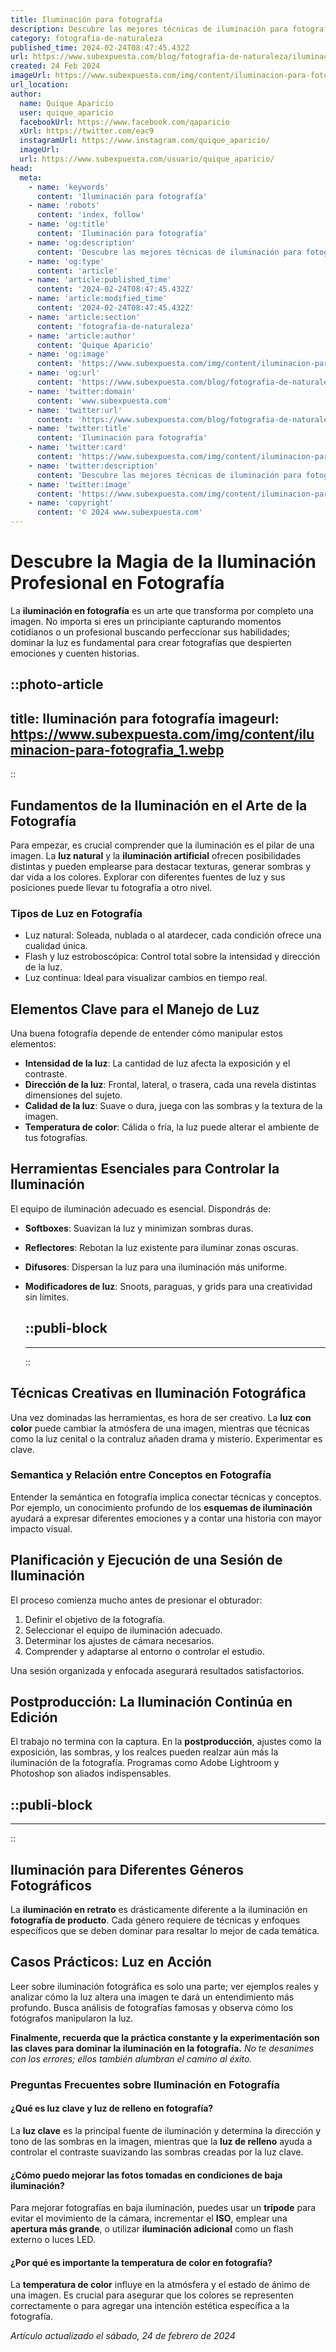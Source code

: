 ```yaml
---
title: Iluminación para fotografía
description: Descubre las mejores técnicas de iluminación para fotografía que harán destacar tus imágenes. Consejos expertos para profesionales y aficionados.
category: fotografia-de-naturaleza
published_time: 2024-02-24T08:47:45.432Z
url: https://www.subexpuesta.com/blog/fotografia-de-naturaleza/iluminacion-para-fotografia
created: 24 Feb 2024
imageUrl: https://www.subexpuesta.com/img/content/iluminacion-para-fotografia_1.webp
url_location:
author:
  name: Quique Aparicio
  user: quique_aparicio
  facebookUrl: https://www.facebook.com/qaparicio
  xUrl: https://twitter.com/eac9
  instagramUrl: https://www.instagram.com/quique_aparicio/
  imageUrl: 
  url: https://www.subexpuesta.com/usuario/quique_aparicio/
head:
  meta:
    - name: 'keywords'
      content: 'Iluminación para fotografía'
    - name: 'robots'
      content: 'index, follow'
    - name: 'og:title'
      content: 'Iluminación para fotografía'
    - name: 'og:description'
      content: 'Descubre las mejores técnicas de iluminación para fotografía que harán destacar tus imágenes. Consejos expertos para profesionales y aficionados.'
    - name: 'og:type'
      content: 'article'
    - name: 'article:published_time'
      content: '2024-02-24T08:47:45.432Z'
    - name: 'article:modified_time'
      content: '2024-02-24T08:47:45.432Z'
    - name: 'article:section'
      content: 'fotografia-de-naturaleza'
    - name: 'article:author'
      content: 'Quique Aparicio'
    - name: 'og:image'
      content: 'https://www.subexpuesta.com/img/content/iluminacion-para-fotografia_1.webp'
    - name: 'og:url'
      content: 'https://www.subexpuesta.com/blog/fotografia-de-naturaleza/iluminacion-para-fotografia'
    - name: 'twitter:domain'
      content: 'www.subexpuesta.com'
    - name: 'twitter:url'
      content: 'https://www.subexpuesta.com/blog/fotografia-de-naturaleza/iluminacion-para-fotografia'
    - name: 'twitter:title'
      content: 'Iluminación para fotografía'
    - name: 'twitter:card'
      content: 'https://www.subexpuesta.com/img/content/iluminacion-para-fotografia_1.webp'
    - name: 'twitter:description'
      content: 'Descubre las mejores técnicas de iluminación para fotografía que harán destacar tus imágenes. Consejos expertos para profesionales y aficionados.'
    - name: 'twitter:image'
      content: 'https://www.subexpuesta.com/img/content/iluminacion-para-fotografia_1.webp'
    - name: 'copyright'
      content: '© 2024 www.subexpuesta.com'
---
```

# Descubre la Magia de la Iluminación Profesional en Fotografía

La **iluminación en fotografía** es un arte que transforma por completo una imagen. No importa si eres un principiante capturando momentos cotidianos o un profesional buscando perfeccionar sus habilidades; dominar la luz es fundamental para crear fotografías que despierten emociones y cuenten historias.


::photo-article
---
title: Iluminación para fotografía
imageurl: https://www.subexpuesta.com/img/content/iluminacion-para-fotografia_1.webp
---
::


## Fundamentos de la Iluminación en el Arte de la Fotografía
Para empezar, es crucial comprender que la iluminación es el pilar de una imagen. La **luz natural** y la **iluminación artificial** ofrecen posibilidades distintas y pueden emplearse para destacar texturas, generar sombras y dar vida a los colores. Explorar con diferentes fuentes de luz y sus posiciones puede llevar tu fotografía a otro nivel.

### Tipos de Luz en Fotografía
- Luz natural: Soleada, nublada o al atardecer, cada condición ofrece una cualidad única.
- Flash y luz estroboscópica: Control total sobre la intensidad y dirección de la luz.
- Luz continua: Ideal para visualizar cambios en tiempo real.

## Elementos Clave para el Manejo de Luz
Una buena fotografía depende de entender cómo manipular estos elementos:

- **Intensidad de la luz**: La cantidad de luz afecta la exposición y el contraste.
- **Dirección de la luz**: Frontal, lateral, o trasera, cada una revela distintas dimensiones del sujeto.
- **Calidad de la luz**: Suave o dura, juega con las sombras y la textura de la imagen.
- **Temperatura de color**: Cálida o fría, la luz puede alterar el ambiente de tus fotografías.

## Herramientas Esenciales para Controlar la Iluminación
El equipo de iluminación adecuado es esencial. Dispondrás de:

- **Softboxes**: Suavizan la luz y minimizan sombras duras.
- **Reflectores**: Rebotan la luz existente para iluminar zonas oscuras.
- **Difusores**: Dispersan la luz para una iluminación más uniforme.
- **Modificadores de luz**: Snoots, paraguas, y grids para una creatividad sin límites.


  ::publi-block
  ---
  ---
  ::
  
  
## Técnicas Creativas en Iluminación Fotográfica
Una vez dominadas las herramientas, es hora de ser creativo. La **luz con color** puede cambiar la atmósfera de una imagen, mientras que técnicas como la luz cenital o la contraluz añaden drama y misterio. Experimentar es clave.

### Semantica y Relación entre Conceptos en Fotografía
Entender la semántica en fotografía implica conectar técnicas y conceptos. Por ejemplo, un conocimiento profundo de los **esquemas de iluminación** ayudará a expresar diferentes emociones y a contar una historia con mayor impacto visual.

## Planificación y Ejecución de una Sesión de Iluminación
El proceso comienza mucho antes de presionar el obturador:

1. Definir el objetivo de la fotografía.
2. Seleccionar el equipo de iluminación adecuado.
3. Determinar los ajustes de cámara necesarios.
4. Comprender y adaptarse al entorno o controlar el estudio.
   
Una sesión organizada y enfocada asegurará resultados satisfactorios.

## Postproducción: La Iluminación Continúa en Edición
El trabajo no termina con la captura. En la **postproducción**, ajustes como la exposición, las sombras, y los realces pueden realzar aún más la iluminación de la fotografía. Programas como Adobe Lightroom y Photoshop son aliados indispensables.


  ::publi-block
  ---
  ---
  ::
  
  
## Iluminación para Diferentes Géneros Fotográficos
La **iluminación en retrato** es drásticamente diferente a la iluminación en **fotografía de producto**. Cada género requiere de técnicas y enfoques específicos que se deben dominar para resaltar lo mejor de cada temática.

## Casos Prácticos: Luz en Acción
Leer sobre iluminación fotográfica es solo una parte; ver ejemplos reales y analizar cómo la luz altera una imagen te dará un entendimiento más profundo. Busca análisis de fotografías famosas y observa cómo los fotógrafos manipularon la luz.

**Finalmente, recuerda que la práctica constante y la experimentación son las claves para dominar la iluminación en la fotografía.** *No te desanimes con los errores; ellos también alumbran el camino al éxito.*

### Preguntas Frecuentes sobre Iluminación en Fotografía

#### ¿Qué es luz clave y luz de relleno en fotografía?
La **luz clave** es la principal fuente de iluminación y determina la dirección y tono de las sombras en la imagen, mientras que la **luz de relleno** ayuda a controlar el contraste suavizando las sombras creadas por la luz clave.

#### ¿Cómo puedo mejorar las fotos tomadas en condiciones de baja iluminación?
Para mejorar fotografías en baja iluminación, puedes usar un **trípode** para evitar el movimiento de la cámara, incrementar el **ISO**, emplear una **apertura más grande**, o utilizar **iluminación adicional** como un flash externo o luces LED.

#### ¿Por qué es importante la temperatura de color en fotografía?
La **temperatura de color** influye en la atmósfera y el estado de ánimo de una imagen. Es crucial para asegurar que los colores se representen correctamente o para agregar una intención estética específica a la fotografía.

_Artículo actualizado el sábado, 24 de febrero de 2024_